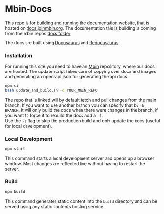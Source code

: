 # Mbin-Docs

This repo is for building and running the documentation website, that is hosted on [docs.joinmbin.org](https://docs.joinmbin.org). The documentation this is building is coming from the mbin repos [docs folder](https://github.com/MbinOrg/mbin/tree/main/docs)

The docs are built using [Docusaurus](https://docusaurus.io/) and [Redocusaurus](https://github.com/rohit-gohri/redocusaurus).

### Installation

For running this site you need to have an [Mbin](https://github.com/mbinOrg/mbin) repository, where our docs are hosted. The update script takes care of copying over docs and images and generating an open-api json for generating the api docs.

```bash
npm ci
bash update_and_build.sh -d YOUR_MBIN_REPO
```

The repo that is linked will by default fetch and pull changes from the main branch. If you want to use another branch you can specify that by `-b BRANCH`.
It will only build the docs when there were changes in the branch, if you want to force it to rebuild the docs add a `-f`.  
Use the `-s` flag to skip the production build and only update the docs (useful for local development).

### Local Development

```bash
npm start
```

This command starts a local development server and opens up a browser window. Most changes are reflected live without having to restart the server.

### Build

```bash
npm build
```

This command generates static content into the `build` directory and can be served using any static contents hosting service.
